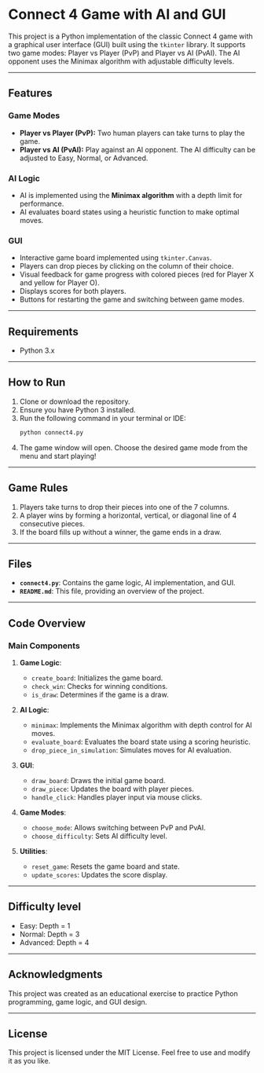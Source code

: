 # Connect 4 Game with AI and GUI

This project is a Python implementation of the classic Connect 4 game with a graphical user interface (GUI) built using the `tkinter` library. It supports two game modes: Player vs Player (PvP) and Player vs AI (PvAI). The AI opponent uses the Minimax algorithm with adjustable difficulty levels.

---

## Features

### Game Modes
- **Player vs Player (PvP):** Two human players can take turns to play the game.
- **Player vs AI (PvAI):** Play against an AI opponent. The AI difficulty can be adjusted to Easy, Normal, or Advanced.

### AI Logic
- AI is implemented using the **Minimax algorithm** with a depth limit for performance.
- AI evaluates board states using a heuristic function to make optimal moves.

### GUI
- Interactive game board implemented using `tkinter.Canvas`.
- Players can drop pieces by clicking on the column of their choice.
- Visual feedback for game progress with colored pieces (red for Player X and yellow for Player O).
- Displays scores for both players.
- Buttons for restarting the game and switching between game modes.

---

## Requirements

- Python 3.x

---

## How to Run

1. Clone or download the repository.
2. Ensure you have Python 3 installed.
3. Run the following command in your terminal or IDE:
   ```bash
   python connect4.py
   ```
4. The game window will open. Choose the desired game mode from the menu and start playing!

---

## Game Rules

1. Players take turns to drop their pieces into one of the 7 columns.
2. A player wins by forming a horizontal, vertical, or diagonal line of 4 consecutive pieces.
3. If the board fills up without a winner, the game ends in a draw.

---

## Files

- **`connect4.py`**: Contains the game logic, AI implementation, and GUI.
- **`README.md`**: This file, providing an overview of the project.

---

## Code Overview

### Main Components

1. **Game Logic**:
   - `create_board`: Initializes the game board.
   - `check_win`: Checks for winning conditions.
   - `is_draw`: Determines if the game is a draw.

2. **AI Logic**:
   - `minimax`: Implements the Minimax algorithm with depth control for AI moves.
   - `evaluate_board`: Evaluates the board state using a scoring heuristic.
   - `drop_piece_in_simulation`: Simulates moves for AI evaluation.

3. **GUI**:
   - `draw_board`: Draws the initial game board.
   - `draw_piece`: Updates the board with player pieces.
   - `handle_click`: Handles player input via mouse clicks.

4. **Game Modes**:
   - `choose_mode`: Allows switching between PvP and PvAI.
   - `choose_difficulty`: Sets AI difficulty level.

5. **Utilities**:
   - `reset_game`: Resets the game board and state.
   - `update_scores`: Updates the score display.

---

## Difficulty level

- Easy: Depth = 1
- Normal: Depth = 3
- Advanced: Depth = 4

---

## Acknowledgments

This project was created as an educational exercise to practice Python programming, game logic, and GUI design.

---

## License

This project is licensed under the MIT License. Feel free to use and modify it as you like.

